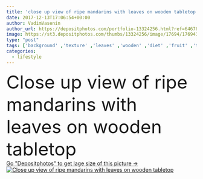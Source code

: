 ```yaml
---
title: 'close up view of ripe mandarins with leaves on wooden tabletop'
date: 2017-12-13T17:06:54+00:00
author: VadimVasenin
author_url: https://depositphotos.com/portfolio-13324256.html?ref=64678756
image: https://st3.depositphotos.com/thumbs/13324256/image/17694/176943714/api_thumb_450.jpg?forcejpeg=true
type: "post"
tags: ['background' ,'texture' ,'leaves' ,'wooden' ,'diet' ,'fruit' ,'tasty' ,'delicious' ,'appetizing' ,'yummy' ,'meal' ,'ripe' ,'eating' ,'backdrop' ,'vegetarian' ,'refreshment' ,'lifestyle' ,'wood' ,'eco' ,'textured' ,'surface' ,'citrus' ,'appetite' ,'arrangement' ,'antioxidant' ,'vegan' ,'tabletop' ,'arranged' ,'citron' ,'tangerines' ,'mandarins' ,'unprocessed' ,'detox' ,'Healthy Eating' ,'selective focus' ,'raw food' ,'food styling' ,'close up view' ,'organic food' ,'food composition' ,'clean eating' ]
categories: 
  - lifestyle
---
```

<div aling="center">
            <font size="60"> Close up view of ripe mandarins with leaves on wooden tabletop</font>   
</div>
<div>
    <a href='https://st3.depositphotos.com/thumbs/13324256/image/17694/176943714/api_thumb_450.jpg?forcejpeg=true?ref=64678756' target=_blank > Go "Depositphotos" to get lage size of this picture ->
        <img href='https://st3.depositphotos.com/thumbs/13324256/image/17694/176943714/api_thumb_450.jpg?forcejpeg=true?ref=64678756' src='https://st3.depositphotos.com/13324256/17694/i/950/depositphotos_176943714-stock-photo-close-view-ripe-mandarins-leaves.jpg?forcejpeg=true' alt='Close up view of ripe mandarins with leaves on wooden tabletop' >
    </a>
</div>

